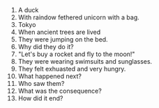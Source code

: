 1. A duck
2. With raindow fethered unicorn with a bag.
3. Tokyo
4. When ancient trees are lived
5. They were jumping on the bed.
6. Why did they do it?
7. "Let's buy a rocket and fly to the moon!"
8. They were wearing swimsuits and sunglasses.
9. They felt exhuasted and very hungry.
10. What happened next?
11. Who saw them?
12. What was the consequence?
13. How did it end?
